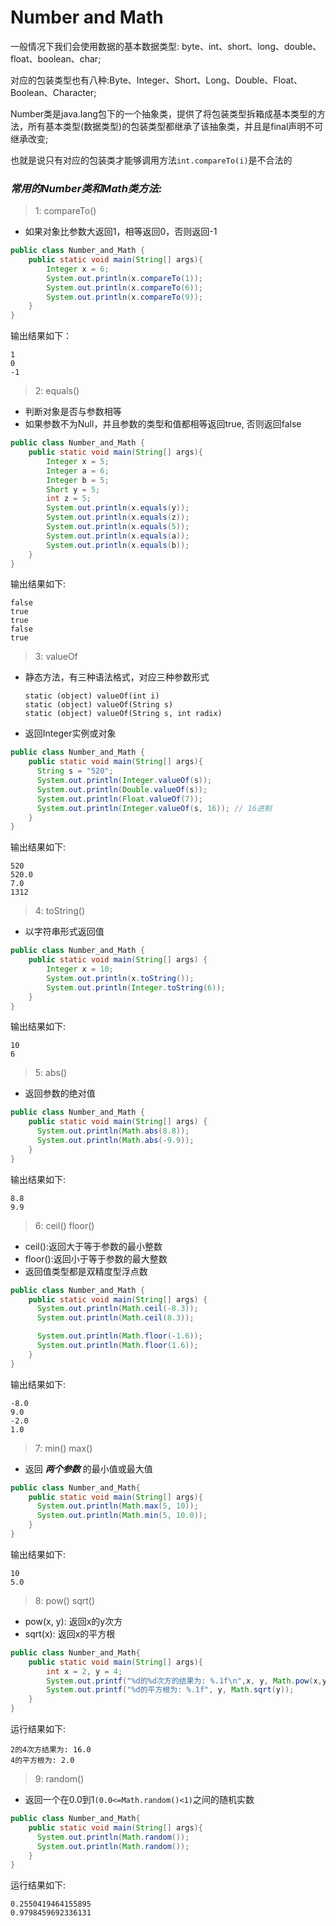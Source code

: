 # Number and Math

一般情况下我们会使用数据的基本数据类型: byte、int、short、long、double、float、boolean、char;  

对应的包装类型也有八种:Byte、Integer、Short、Long、Double、Float、Boolean、Character;

Number类是java.lang包下的一个抽象类，提供了将包装类型拆箱成基本类型的方法，所有基本类型(数据类型)的包装类型都继承了该抽象类，并且是final声明不可继承改变;

也就是说只有对应的包装类才能够调用方法`int.compareTo(i)`是不合法的

### *常用的Number类和Math类方法:*

>1: compareTo()
* 如果对象比参数大返回1，相等返回0，否则返回-1
```java
public class Number_and_Math {
    public static void main(String[] args){
        Integer x = 6;
        System.out.println(x.compareTo(1));
        System.out.println(x.compareTo(6));
        System.out.println(x.compareTo(9));
    }
}
```
输出结果如下：

    1
    0
    -1

> 2: equals()
* 判断对象是否与参数相等
* 如果参数不为Null，并且参数的类型和值都相等返回true, 否则返回false
```java
public class Number_and_Math {
    public static void main(String[] args){
        Integer x = 5;
        Integer a = 6;
        Integer b = 5;
        Short y = 5;
        int z = 5;
        System.out.println(x.equals(y));
        System.out.println(x.equals(z));
        System.out.println(x.equals(5));
        System.out.println(x.equals(a));
        System.out.println(x.equals(b));
    }
}
```

输出结果如下:

    false
    true
    true
    false
    true

> 3: valueOf 
* 静态方法，有三种语法格式，对应三种参数形式

      static (object) valueOf(int i)
      static (object) valueOf(String s)
      static (object) valueOf(String s, int radix)
* 返回Integer实例或对象
```java
public class Number_and_Math {
    public static void main(String[] args){
      String s = "520";
      System.out.println(Integer.valueOf(s));
      System.out.println(Double.valueOf(s));
      System.out.println(Float.valueOf(7));
      System.out.println(Integer.valueOf(s, 16)); // 16进制
    }
}
```

输出结果如下:

    520
    520.0
    7.0
    1312

> 4: toString()
* 以字符串形式返回值
```java
public class Number_and_Math {
    public static void main(String[] args) {
        Integer x = 10;
        System.out.println(x.toString());
        System.out.println(Integer.toString(6));
    }
}
```
输出结果如下:

    10
    6

> 5: abs() 
* 返回参数的绝对值
```java
public class Number_and_Math {
    public static void main(String[] args) {
      System.out.println(Math.abs(8.8));
      System.out.println(Math.abs(-9.9));
    }
}
```
输出结果如下:

    8.8
    9.9

> 6: ceil()  floor()
* ceil():返回大于等于参数的最小整数
* floor():返回小于等于参数的最大整数
* 返回值类型都是双精度型浮点数
```java
public class Number_and_Math {
    public static void main(String[] args) {
      System.out.println(Math.ceil(-8.3));
      System.out.println(Math.ceil(8.3));

      System.out.println(Math.floor(-1.6));
      System.out.println(Math.floor(1.6));
    }
}
```

输出结果如下:

    -8.0
    9.0
    -2.0
    1.0

> 7: min() max()
* 返回 ***两个参数*** 的最小值或最大值
```java
public class Number_and_Math{
    public static void main(String[] args){
      System.out.println(Math.max(5, 10));
      System.out.println(Math.min(5, 10.0));
    }
}
```

输出结果如下:

    10
    5.0

> 8: pow()  sqrt()
* pow(x, y): 返回x的y次方
* sqrt(x): 返回x的平方根
```java
public class Number_and_Math{
    public static void main(String[] args){
        int x = 2, y = 4;
        System.out.printf("%d的%d次方的结果为: %.1f\n",x, y, Math.pow(x,y));
        System.out.printf("%d的平方根为: %.1f", y, Math.sqrt(y));
    }
}
```

运行结果如下:

    2的4次方结果为: 16.0
    4的平方根为: 2.0

> 9: random()
* 返回一个在0.0到1`(0.0<=Math.random()<1)`之间的随机实数
```java
public class Number_and_Math{
    public static void main(String[] args){
      System.out.println(Math.random());
      System.out.println(Math.random());
    }
}
```

运行结果如下:

    0.2550419464155895
    0.9798459692336131
